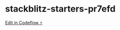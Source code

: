 # stackblitz-starters-pr7efd

[Edit in Codeflow ⚡️](https://stackblitz.com/~/github.com/chunchusangeetha/stackblitz-starters-pr7efd)